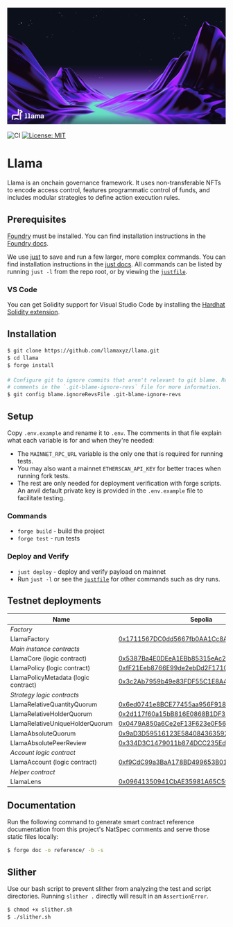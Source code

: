 ![Llama](.github/assets/llama-banner.png)

![CI](https://github.com/llamaxyz/llama/actions/workflows/ci.yml/badge.svg)
[![License: MIT](https://img.shields.io/badge/License-MIT-yellow.svg)](https://opensource.org/licenses/MIT)

# Llama

Llama is an onchain governance framework. It uses non-transferable NFTs to encode access control, features programmatic control of funds, and includes modular strategies to define action execution rules.

## Prerequisites

[Foundry](https://github.com/foundry-rs/foundry) must be installed.
You can find installation instructions in the [Foundry docs](https://book.getfoundry.sh/getting-started/installation).

We use [just](https://github.com/casey/just) to save and run a few larger, more complex commands.
You can find installation instructions in the [just docs](https://just.systems/man/en/).
All commands can be listed by running `just -l` from the repo root, or by viewing the [`justfile`](https://github.com/llamaxyz/llama/blob/main/justfile).

### VS Code

You can get Solidity support for Visual Studio Code by installing the [Hardhat Solidity extension](https://github.com/NomicFoundation/hardhat-vscode).

## Installation

```sh
$ git clone https://github.com/llamaxyz/llama.git
$ cd llama
$ forge install

# Configure git to ignore commits that aren't relevant to git blame. Read the
# comments in the `.git-blame-ignore-revs` file for more information.
$ git config blame.ignoreRevsFile .git-blame-ignore-revs
```

## Setup

Copy `.env.example` and rename it to `.env`.
The comments in that file explain what each variable is for and when they're needed:

- The `MAINNET_RPC_URL` variable is the only one that is required for running tests.
- You may also want a mainnet `ETHERSCAN_API_KEY` for better traces when running fork tests.
- The rest are only needed for deployment verification with forge scripts. An anvil default private key is provided in the `.env.example` file to facilitate testing.

### Commands

- `forge build` - build the project
- `forge test` - run tests

### Deploy and Verify

- `just deploy` - deploy and verify payload on mainnet
- Run `just -l` or see the [`justfile`](https://github.com/llamaxyz/llama/blob/main/justfile) for other commands such as dry runs.

## Testnet deployments

| Name                                  | Sepolia                                                                                                                       | Goerli                                                                                                                       | Optimism Goerli                                                                                                                       |  
| ------------------------------------- | ----------------------------------------------------------------------------------------------------------------------------- | ---------------------------------------------------------------------------------------------------------------------------  | ------------------------------------------------------------------------------------------------------------------------------------  |  
|_Factory_|
| LlamaFactory                          | [0x1711567DC0dd5667fb0AA1Cc8A400E5D724fe6c6](https://sepolia.etherscan.io/address/0x1711567DC0dd5667fb0AA1Cc8A400E5D724fe6c6) | [0x1711567DC0dd5667fb0AA1Cc8A400E5D724fe6c6](https://goerli.etherscan.io/address/0x1711567DC0dd5667fb0AA1Cc8A400E5D724fe6c6) | [0x1711567DC0dd5667fb0AA1Cc8A400E5D724fe6c6](https://goerli-optimism.etherscan.io/address/0x1711567DC0dd5667fb0AA1Cc8A400E5D724fe6c6) |
|_Main instance contracts_|
| LlamaCore (logic contract)            | [0x5387Ba4E0DEeA1EBb85315eAc24EF5974BC54601](https://sepolia.etherscan.io/address/0x5387Ba4E0DEeA1EBb85315eAc24EF5974BC54601) | [0x5387Ba4E0DEeA1EBb85315eAc24EF5974BC54601](https://goerli.etherscan.io/address/0x5387Ba4E0DEeA1EBb85315eAc24EF5974BC54601) | [0x5387Ba4E0DEeA1EBb85315eAc24EF5974BC54601](https://goerli-optimism.etherscan.io/address/0x5387Ba4E0DEeA1EBb85315eAc24EF5974BC54601) |    
| LlamaPolicy (logic contract)          | [0xfF21Eeb8766E99de2ebDd2F171004e10020A6C9F](https://sepolia.etherscan.io/address/0xfF21Eeb8766E99de2ebDd2F171004e10020A6C9F) | [0xfF21Eeb8766E99de2ebDd2F171004e10020A6C9F](https://goerli.etherscan.io/address/0xfF21Eeb8766E99de2ebDd2F171004e10020A6C9F) | [0xfF21Eeb8766E99de2ebDd2F171004e10020A6C9F](https://goerli-optimism.etherscan.io/address/0xfF21Eeb8766E99de2ebDd2F171004e10020A6C9F) |
| LlamaPolicyMetadata  (logic contract) | [0x3c2Ab7959b49e83FDF55C1E8A44c0D9Ba77b4F25](https://sepolia.etherscan.io/address/0x3c2Ab7959b49e83FDF55C1E8A44c0D9Ba77b4F25) | [0x3c2Ab7959b49e83FDF55C1E8A44c0D9Ba77b4F25](https://goerli.etherscan.io/address/0x3c2Ab7959b49e83FDF55C1E8A44c0D9Ba77b4F25) | [0x3c2Ab7959b49e83FDF55C1E8A44c0D9Ba77b4F25](https://goerli-optimism.etherscan.io/address/0x3c2Ab7959b49e83FDF55C1E8A44c0D9Ba77b4F25) |
|_Strategy logic contracts_|
| LlamaRelativeQuantityQuorum           | [0x6ed0741e8BCE77455aa956F91823D70EC10c4838](https://sepolia.etherscan.io/address/0x6ed0741e8BCE77455aa956F91823D70EC10c4838) | [0x6ed0741e8BCE77455aa956F91823D70EC10c4838](https://goerli.etherscan.io/address/0x6ed0741e8BCE77455aa956F91823D70EC10c4838) | [0x6ed0741e8BCE77455aa956F91823D70EC10c4838](https://goerli-optimism.etherscan.io/address/0x6ed0741e8BCE77455aa956F91823D70EC10c4838) |
| LlamaRelativeHolderQuorum             | [0x2d117f60a15bB816E0868B1DF323D13e46D74fdB](https://sepolia.etherscan.io/address/0x2d117f60a15bB816E0868B1DF323D13e46D74fdB) | [0x2d117f60a15bB816E0868B1DF323D13e46D74fdB](https://goerli.etherscan.io/address/0x2d117f60a15bB816E0868B1DF323D13e46D74fdB) | [0x2d117f60a15bB816E0868B1DF323D13e46D74fdB](https://goerli-optimism.etherscan.io/address/0x2d117f60a15bB816E0868B1DF323D13e46D74fdB) |
| LlamaRelativeUniqueHolderQuorum       | [0x0479A850a6Ce2eF13F623e0F5637487B7F81E947](https://sepolia.etherscan.io/address/0x0479A850a6Ce2eF13F623e0F5637487B7F81E947) | [0x0479A850a6Ce2eF13F623e0F5637487B7F81E947](https://goerli.etherscan.io/address/0x0479A850a6Ce2eF13F623e0F5637487B7F81E947) | [0x0479A850a6Ce2eF13F623e0F5637487B7F81E947](https://goerli-optimism.etherscan.io/address/0x0479A850a6Ce2eF13F623e0F5637487B7F81E947) |
| LlamaAbsoluteQuorum                   | [0x9aD3D59516123E584084363592D49a045c717665](https://sepolia.etherscan.io/address/0x9aD3D59516123E584084363592D49a045c717665) | [0x9aD3D59516123E584084363592D49a045c717665](https://goerli.etherscan.io/address/0x9aD3D59516123E584084363592D49a045c717665) | [0x9aD3D59516123E584084363592D49a045c717665](https://goerli-optimism.etherscan.io/address/0x9aD3D59516123E584084363592D49a045c717665) |
| LlamaAbsolutePeerReview               | [0x334D3C1479011b874DCC235EdE8b39064212D8cb](https://sepolia.etherscan.io/address/0x334D3C1479011b874DCC235EdE8b39064212D8cb) | [0x334D3C1479011b874DCC235EdE8b39064212D8cb](https://goerli.etherscan.io/address/0x334D3C1479011b874DCC235EdE8b39064212D8cb) | [0x334D3C1479011b874DCC235EdE8b39064212D8cb](https://goerli-optimism.etherscan.io/address/0x334D3C1479011b874DCC235EdE8b39064212D8cb) |
|_Account logic contract_|
| LlamaAccount (logic contract)         | [0xf9CdC99a3BaA178BD499653B01D0db794738fb8F](https://sepolia.etherscan.io/address/0xf9CdC99a3BaA178BD499653B01D0db794738fb8F) | [0xf9CdC99a3BaA178BD499653B01D0db794738fb8F](https://goerli.etherscan.io/address/0xf9CdC99a3BaA178BD499653B01D0db794738fb8F) | [0xf9CdC99a3BaA178BD499653B01D0db794738fb8F](https://goerli-optimism.etherscan.io/address/0xf9CdC99a3BaA178BD499653B01D0db794738fb8F) |
|_Helper contract_|
| LlamaLens                             | [0x09641350941CbAE35981A65C5ff2CE7F481184CF](https://sepolia.etherscan.io/address/0x09641350941CbAE35981A65C5ff2CE7F481184CF) | [0x09641350941CbAE35981A65C5ff2CE7F481184CF](https://goerli.etherscan.io/address/0x09641350941CbAE35981A65C5ff2CE7F481184CF) | [0x09641350941CbAE35981A65C5ff2CE7F481184CF](https://goerli-optimism.etherscan.io/address/0x09641350941CbAE35981A65C5ff2CE7F481184CF) |

## Documentation

Run the following command to generate smart contract reference documentation from this project's NatSpec comments and serve those static files locally:

```sh
$ forge doc -o reference/ -b -s
```

## Slither

Use our bash script to prevent slither from analyzing the test and script directories. Running `slither .` directly will result in an `AssertionError`.

```sh
$ chmod +x slither.sh
$ ./slither.sh
```
